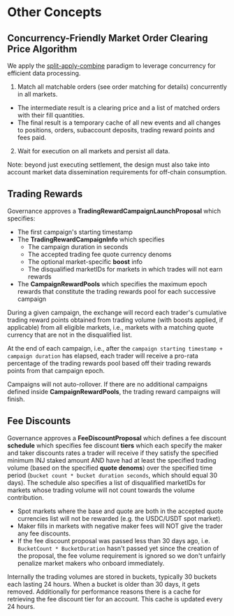 # Other Concepts

## Concurrency-Friendly Market Order Clearing Price Algorithm

We apply the [split-apply-combine](https://stackoverflow.com/tags/split-apply-combine/info) paradigm to leverage concurrency for efficient data processing.

1. Match all matchable orders (see order matching for details) concurrently in all markets.

* The intermediate result is a clearing price and a list of matched orders with their fill quantities.
* The final result is a temporary cache of all new events and all changes to positions, orders, subaccount deposits, trading reward points and fees paid.

2. Wait for execution on all markets and persist all data.

Note: beyond just executing settlement, the design must also take into account market data dissemination requirements for off-chain consumption.

## Trading Rewards

Governance approves a **TradingRewardCampaignLaunchProposal** which specifies:

* The first campaign's starting timestamp
* The **TradingRewardCampaignInfo** which specifies
  * The campaign duration in seconds
  * The accepted trading fee quote currency denoms
  * The optional market-specific **boost** info
  * The disqualified marketIDs for markets in which trades will not earn rewards
* The **CampaignRewardPools** which specifies the maximum epoch rewards that constitute the trading rewards pool for each successive campaign

During a given campaign, the exchange will record each trader's cumulative trading reward points obtained from trading volume (with boosts applied, if applicable) from all eligible markets, i.e., markets with a matching quote currency that are not in the disqualified list.

At the end of each campaign, i.e., after the `campaign starting timestamp + campaign duration` has elapsed, each trader will receive a pro-rata percentage of the trading rewards pool based off their trading rewards points from that campaign epoch.

Campaigns will not auto-rollover. If there are no additional campaigns defined inside **CampaignRewardPools**, the trading reward campaigns will finish.

## Fee Discounts

Governance approves a **FeeDiscountProposal** which defines a fee discount **schedule** which specifies fee discount **tiers** which each specify the maker and taker discounts rates a trader will receive if they satisfy the specified minimum INJ staked amount AND have had at least the specified trading volume (based on the specified **quote denoms**) over the specified time period (`bucket count * bucket duration seconds`, which should equal 30 days). The schedule also specifies a list of disqualified marketIDs for markets whose trading volume will not count towards the volume contribution.

* Spot markets where the base and quote are both in the accepted quote currencies list will not be rewarded (e.g. the USDC/USDT spot market).
* Maker fills in markets with negative maker fees will NOT give the trader any fee discounts.
* If the fee discount proposal was passed less than 30 days ago, i.e. `BucketCount * BucketDuration` hasn't passed yet since the creation of the proposal, the fee volume requirement is ignored so we don't unfairly penalize market makers who onboard immediately.

Internally the trading volumes are stored in buckets, typically 30 buckets each lasting 24 hours. When a bucket is older than 30 days, it gets removed. Additionally for performance reasons there is a cache for retrieving the fee discount tier for an account. This cache is updated every 24 hours.
